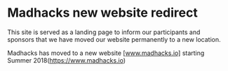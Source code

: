 # Madhacks new website redirect

This site is served as a landing page to inform our participants and sponsors that we have moved our website permanently to a new location. 

Madhacks has moved to a new website [www.madhacks.io] starting Summer 2018(https://www.madhacks.io)
